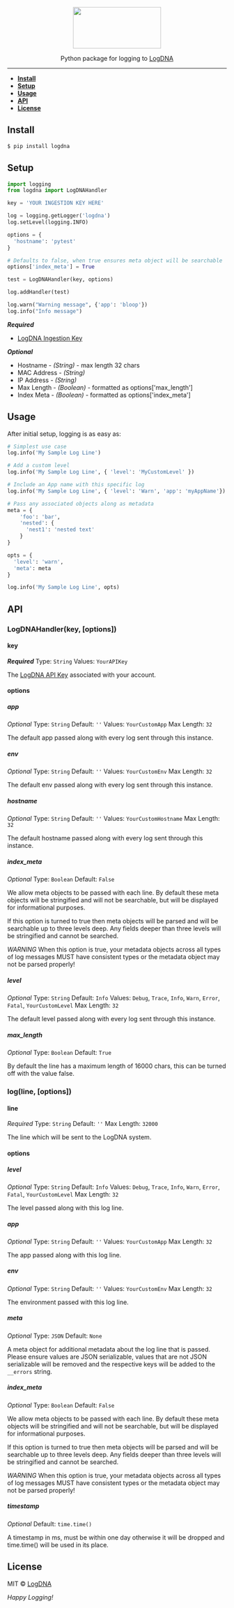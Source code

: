 <p align="center">
  <a href="https://app.logdna.com">
    <img height="95" width="202" src="https://raw.githubusercontent.com/logdna/artwork/master/logo%2Bpython.png">
  </a>
  <p align="center">Python package for logging to <a href="https://app.logdna.com">LogDNA</a></p>
</p>

---

* **[Install](#install)**
* **[Setup](#setup)**
* **[Usage](#usage)**
* **[API](#api)**
* **[License](#license)**


## Install

```bash
$ pip install logdna
```

## Setup
```python
import logging
from logdna import LogDNAHandler

key = 'YOUR INGESTION KEY HERE'

log = logging.getLogger('logdna')
log.setLevel(logging.INFO)

options = {
  'hostname': 'pytest'
}

# Defaults to false, when true ensures meta object will be searchable
options['index_meta'] = True

test = LogDNAHandler(key, options)

log.addHandler(test)

log.warn("Warning message", {'app': 'bloop'})
log.info("Info message")

```
_**Required**_
* [LogDNA Ingestion Key](https://app.logdna.com/manage/profile)

_**Optional**_
* Hostname - *(String)* - max length 32 chars
* MAC Address - *(String)*
* IP Address - *(String)*
* Max Length - *(Boolean)* - formatted as options['max_length']
* Index Meta - *(Boolean)* - formatted as options['index_meta']

## Usage

After initial setup, logging is as easy as:
```python
# Simplest use case
log.info('My Sample Log Line')

# Add a custom level
log.info('My Sample Log Line', { 'level': 'MyCustomLevel' })

# Include an App name with this specific log
log.info('My Sample Log Line', { 'level': 'Warn', 'app': 'myAppName'})

# Pass any associated objects along as metadata
meta = {
    'foo': 'bar',
    'nested': {
      'nest1': 'nested text'
    }
}

opts = {
  'level': 'warn',
  'meta': meta
}

log.info('My Sample Log Line', opts)
```
## API

### LogDNAHandler(key, [options])

#### key

_**Required**_
Type: `String`
Values: `YourAPIKey`

The [LogDNA API Key](https://app.logdna.com/manage/profile) associated with your account.

#### options

##### app

_Optional_
Type: `String`
Default: `''`
Values: `YourCustomApp`
Max Length: `32`

The default app passed along with every log sent through this instance.

##### env

_Optional_
Type: `String`
Default: `''`
Values: `YourCustomEnv`
Max Length: `32`

The default env passed along with every log sent through this instance.

##### hostname

_Optional_
Type: `String`
Default: `''`
Values: `YourCustomHostname`
Max Length: `32`

The default hostname passed along with every log sent through this instance.

##### index_meta

_Optional_
Type: `Boolean`
Default: `False`

We allow meta objects to be passed with each line. By default these meta objects will be stringified and will not be searchable, but will be displayed for informational purposes.

If this option is turned to true then meta objects will be parsed and will be searchable up to three levels deep. Any fields deeper than three levels will be stringified and cannot be searched.

*WARNING* When this option is true, your metadata objects across all types of log messages MUST have consistent types or the metadata object may not be parsed properly!


##### level

_Optional_
Type: `String`
Default: `Info`
Values: `Debug`, `Trace`, `Info`, `Warn`, `Error`, `Fatal`, `YourCustomLevel`
Max Length: `32`

The default level passed along with every log sent through this instance.


##### max_length

_Optional_
Type: `Boolean`
Default: `True`

By default the line has a maximum length of 16000 chars, this can be turned off with the value false.


### log(line, [options])

#### line

_Required_
Type: `String`
Default: `''`
Max Length: `32000`

The line which will be sent to the LogDNA system.

#### options

##### level

_Optional_
Type: `String`
Default: `Info`
Values: `Debug`, `Trace`, `Info`, `Warn`, `Error`, `Fatal`, `YourCustomLevel`
Max Length: `32`

The level passed along with this log line.

##### app

_Optional_
Type: `String`
Default: `''`
Values: `YourCustomApp`
Max Length: `32`

The app passed along with this log line.

##### env

_Optional_
Type: `String`
Default: `''`
Values: `YourCustomEnv`
Max Length: `32`

The environment passed with this log line.

##### meta

_Optional_
Type: `JSON`
Default: `None`

A meta object for additional metadata about the log line that is passed. Please ensure values are JSON serializable,
values that are not JSON serializable will be removed and the respective keys will be added to the `__errors` string.

##### index_meta

_Optional_
Type: `Boolean`
Default: `False`

We allow meta objects to be passed with each line. By default these meta objects will be stringified and will not be searchable,
but will be displayed for informational purposes.

If this option is turned to true then meta objects will be parsed and will be searchable up to three levels deep. Any fields deeper than three levels will be stringified and cannot be searched.

*WARNING* When this option is true, your metadata objects across all types of log messages MUST have consistent types or the metadata object may not be parsed properly!

##### timestamp

_Optional_
Default: `time.time()`

A timestamp in ms, must be within one day otherwise it will be dropped and time.time() will be used in its place.


## License

MIT © [LogDNA](https://logdna.com/)

*Happy Logging!*
